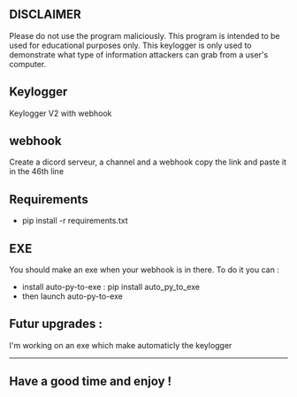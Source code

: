 ## DISCLAIMER

 Please do not use the program maliciously. This program is intended to be used for educational purposes only. This keylogger is only used to demonstrate what type of    information attackers can grab from a user's computer.

## Keylogger

 Keylogger V2 with webhook

## webhook

 Create a dicord serveur, a channel and a webhook copy the link and paste it in the 46th line

## Requirements

 * pip install -r requirements.txt

## EXE

 You should make an exe when your webhook is in there. To do it you can :
  * install auto-py-to-exe : pip install auto_py_to_exe
  * then launch auto-py-to-exe

## Futur upgrades :

I'm working on an exe which make automaticly the keylogger

------

## Have a good time and enjoy !
